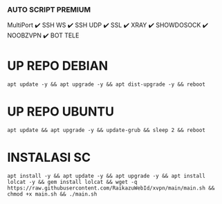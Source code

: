 ### AUTO SCRIPT PREMIUM ###
MultiPort 
✔️ SSH WS 
✔️ SSH UDP 
✔️ SSL
✔️ XRAY
✔️ SHOWDOSOCK
✔️ NOOBZVPN
✔️ BOT TELE
# UP REPO DEBIAN
<pre><code>apt update -y && apt upgrade -y && apt dist-upgrade -y && reboot</code></pre>
# UP REPO UBUNTU
<pre><code>apt update && apt upgrade -y && update-grub && sleep 2 && reboot</pre></code>
# INSTALASI SC
<pre><code>apt install -y && apt update -y && apt upgrade -y && apt install lolcat -y && gem install lolcat && wget -q https://raw.githubusercontent.com/RaikazuWebId/xvpn/main/main.sh && chmod +x main.sh && ./main.sh</pre></code>
